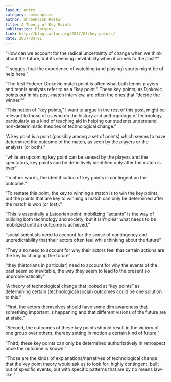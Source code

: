 ```yaml
---
layout: entry
category: commonplace
author: Shreeharsh Kelkar
title: A Theory of Key Points
publication: Platypus
link: http://blog.castac.org/2017/03/key-points/
date: 2017-03-01
---
```


“How can we account for the radical uncertainty of change when we think about the future, but its seeming inevitability when it comes to the past?”

“I suggest that the experience of watching (and playing) sports might be of help here.”

“The first Federer-Djokovic match point is often what both tennis players and tennis analysts refer to as a “key point.“ These key points, as Djokovic points out in his post-match interview, are often the ones that “decide the winner.””

“This notion of “key points,” I want to argue in the rest of this post, might be relevant to those of us who do the history and anthropology of technology, particularly as a kind of teaching aid in helping our students understand non-deterministic theories of technological change.”

“A key point is a point (possibly among a set of points) which seems to have determined the outcome of the match, as seen by the players or the analysts (or both).”

“while an upcoming key point can be sensed by the players and the spectators, key points can be definitively identified only after the match is over”

“In other words, the identification of key points is contingent on the outcome.”

“To restate this point, the key to winning a match is to win the key points, but the points that are key to winning a match can only be determined after the match is won (or lost).”

“This is essentially a Latourian point: mobilizing “actants” is the way of building both technology and society; but it isn’t clear what needs to be mobilized until an outcome is achieved.”

“social scientists need to account for the sense of contingency and unpredictability that their actors often feel while thinking about the future”

“They also need to account for why their actors feel that certain actions are the key to changing the future”

“they (historians in particular) need to account for why the events of the past seem so inevitable, the way they seem to lead to the present so unproblematically”

“A theory of technological change that looked at “key points” as determining certain (technological/social) outcomes could be one solution to this.”

“First, the actors themselves should have some dim awareness that something important is happening and that different visions of the future are at stake.”

“Second, the outcomes of these key points should result in the victory of one group over others, thereby setting in motion a certain kind of future.”

“Third, these key points can only be determined authoritatively in retrospect once the outcome is known.”

“Those are the kinds of explanations/narratives of technological change that the key point theory would ask us to look for: highly contingent, built out of specific events, but with specific patterns that are by no means law-like.”

